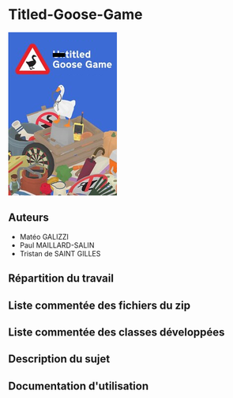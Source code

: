 # Titled-Goose-Game

![Logo Title Goose Game](./Titled_Goose_Game_Cover_art.png)

## Auteurs

* Matéo GALIZZI
* Paul MAILLARD-SALIN
* Tristan de SAINT GILLES

## Répartition du travail

## Liste commentée des fichiers du zip

## Liste commentée des classes développées

## Description du sujet

## Documentation d'utilisation
